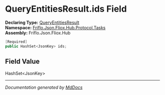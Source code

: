 ﻿<!--  
  <auto-generated>   
    The contents of this file were generated by a tool.  
    Changes to this file may be list if the file is regenerated  
  </auto-generated>   
-->

# QueryEntitiesResult.ids Field

**Declaring Type:** [QueryEntitiesResult](../index.md)  
**Namespace:** [Friflo.Json.Fliox.Hub.Protocol.Tasks](../../index.md)  
**Assembly:** Friflo.Json.Fliox.Hub

```csharp
[Required]
public HashSet<JsonKey> ids;
```

## Field Value

HashSet\<JsonKey\>

___

*Documentation generated by [MdDocs](https://github.com/ap0llo/mddocs)*
